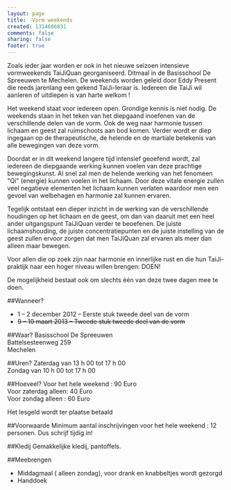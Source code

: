 ```yaml
--- 
layout: page
title: 	Vorm weekends
created: 1314606831
comments: false
sharing: false
footer: true
---
```


Zoals ieder jaar worden er ook in het nieuwe seizoen intensieve vormweekends TaiJiQuan georganiseerd. Ditmaal in de Basisschool De Spreeuwen te Mechelen. De weekends worden geleid door Eddy Present die reeds jarenlang een gekend TaiJi-Ieraar is. Iedereen die TaiJi wil aanleren of uitdiepen is van harte welkom !

Het weekend staat voor iedereen open. Grondige kennis is niet nodig. De weekends staan in het teken van het diepgaand inoefenen van de verschillende delen van de vorm. Ook de weg naar harmonie tussen lichaam en geest zal ruimschoots aan bod komen. Verder wordt er diep ingegaan op de therapeutische, de helende en de martiale betekenis van alle bewegingen van deze vorm.

Doordat er in dit weekend langere tijd intensief geoefend wordt, zal iedereen de diepgaande werking kunnen voelen van deze prachtige bewegingskunst. Al snel zal men de helende werking van het fenomeen "Qi" (energie) kunnen voelen in het lichaam. Door deze vitale energie zullen veel negatieve elementen het lichaam kunnen verlaten waardoor men een gevoel van welbehagen en harmonie zal kunnen ervaren.

Tegelijk ontstaat een dieper inzicht in de werking van de verschillende houdingen op het lichaam en de geest, om dan van daaruit met een heel ander uitgangspunt TaiJiQuan verder te beoefenen. De juiste lichaamshouding, de juiste concentratiepunten en de juiste instelling van de geest zullen ervoor zorgen dat men TaiJiQuan zal ervaren als meer dan alleen maar bewegen.

Voor allen die op zoek zijn naar harmonie en innerlijke rust en die hun TaiJi-praktijk naar een hoger niveau willen brengen: DOEN!

De mogelijkheid bestaat ook om slechts één van deze twee dagen mee te doen.

##Wanneer?
* 1 &ndash; 2 december 2012 &ndash; Eerste stuk tweede deel van de vorm
* ~~9 &ndash; 10 maart 2013 &ndash; Tweede stuk tweede deel van de vorm~~


##Waar?
Basisschool De Spreeuwen  
Battelsesteenweg 259   
Mechelen
	
##Uren?
Zaterdag van 13 h 00 tot 17 h 00  
Zondag van 10 h 00 tot 17 h 00

##Hoeveel?
Voor het hele weekend : 90 Euro  
Voor zaterdag alleen: 40 Euro  
Voor zondag alleen : 60 Euro

Het lesgeld wordt ter plaatse betaald

##Voorwaarde
Minimum aantal inschrijvingen voor het hele weekend : 12 personen. Dus schrijf tijdig in!

##Kledij
Gemakkelijke kledij, pantoffels.

##Meebrengen
* Middagmaal ( alleen zondag), voor drank en knabbeltjes wordt gezorgd
* Handdoek